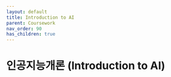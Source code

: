 ```yaml
---
layout: default
title: Introduction to AI
parent: Coursework
nav_order: 90
has_children: true
---
```

# 인공지능개론 (Introduction to AI)